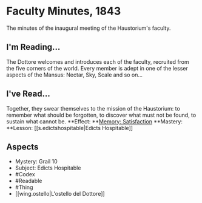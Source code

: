 # Faculty Minutes, 1843
The minutes of the inaugural meeting of the Haustorium's faculty. 
## I'm Reading...
The Dottore welcomes and introduces each of the faculty, recruited from the five corners of the world. Every member is adept in one of the lesser aspects of the Mansus: Nectar, Sky, Scale and so on...
## I've Read...
Together, they swear themselves to the mission of the Haustorium: to remember what should be forgotten, to discover what must not be found, to sustain what cannot be.
**Effect: **[Memory: Satisfaction](https://uadaf.theevilroot.xyz/rowenarium/element/mem.satisfaction)
**Mastery: **Lesson: [[s.edictshospitable|Edicts Hospitable]]
## Aspects
- Mystery: Grail 10
- Subject: Edicts Hospitable
- #Codex
- #Readable
- #Thing
- [[wing.ostello|L'ostello del Dottore]]